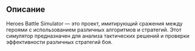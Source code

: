## Описание
Heroes Battle Simulator — это проект, имитирующий сражения между героями с использованием различных алгоритмов и стратегий. 
Этот симулятор предназначен для анализа тактических решений и проверки эффективности различных стратегий боя.
